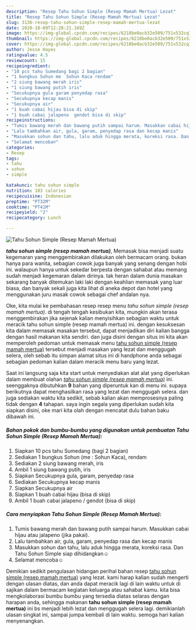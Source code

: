 ```yaml
---
description: "Resep Tahu Sohun Simple (Resep Mamah Mertua) Lezat"
title: "Resep Tahu Sohun Simple (Resep Mamah Mertua) Lezat"
slug: 3136-resep-tahu-sohun-simple-resep-mamah-mertua-lezat
date: 2020-10-09T12:28:21.169Z
image: https://img-global.cpcdn.com/recipes/6218be0acb32e509/751x532cq70/tahu-sohun-simple-resep-mamah-mertua-foto-resep-utama.jpg
thumbnail: https://img-global.cpcdn.com/recipes/6218be0acb32e509/751x532cq70/tahu-sohun-simple-resep-mamah-mertua-foto-resep-utama.jpg
cover: https://img-global.cpcdn.com/recipes/6218be0acb32e509/751x532cq70/tahu-sohun-simple-resep-mamah-mertua-foto-resep-utama.jpg
author: Jesse Hayes
ratingvalue: 4.5
reviewcount: 15
recipeingredient:
- "10 pcs tahu Sumedang bagi 2 bagian"
- "1 bungkus Sohun me  Sohun Kaca rendam"
- "2 siung bawang merah iris"
- "1 siung bawang putih iris"
- "Secukupnya gula garam penyedap rasa"
- "Secukupnya kecap manis"
- "Secukupnya air"
- "1 buah cabai hijau bisa di skip"
- "1 buah cabai jalapeno  gendot bisa di skip"
recipeinstructions:
- "Tumis bawang merah dan bawang putih sampai harum. Masukkan cabai hijau atau jalapeno (jika pakai)."
- "Lalu tambahkan air, gula, garam, penyedap rasa dan kecap manis"
- "Masukkan sohun dan tahu, lalu aduk hingga merata, koreksi rasa. Dan Tahu Sohun Simple siap dihidangkan☺️"
- "Selamat mencoba☺️"
categories:
- Resep
tags:
- tahu
- sohun
- simple

katakunci: tahu sohun simple 
nutrition: 183 calories
recipecuisine: Indonesian
preptime: "PT32M"
cooktime: "PT41M"
recipeyield: "2"
recipecategory: Lunch

---
```



![Tahu Sohun Simple (Resep Mamah Mertua)](https://img-global.cpcdn.com/recipes/6218be0acb32e509/751x532cq70/tahu-sohun-simple-resep-mamah-mertua-foto-resep-utama.jpg)

<b><i>tahu sohun simple (resep mamah mertua)</i></b>, Memasak bisa menjadi suatu kegemaran yang menggembirakan dilakukan oleh bermacam orang. bukan hanya para wanita, sebagian cowok juga banyak yang senang dengan hobi ini. walaupun hanya untuk sekedar berpesta dengan sahabat atau memang sudah menjadi kegemaran dalam dirinya. tak heran dalam dunia masakan sekarang banyak ditemukan laki laki dengan keahlian memasak yang luar biasa, dan banyak sekali juga kita lihat di aneka depot dan hotel yang menggunakan juru masak cowok sebagai chef andalan nya.



Oke, kita mulai ke pembahasan resep resep menu <i>tahu sohun simple (resep mamah mertua)</i>. di tengah tengah kesibukan kita, mungkin akan terasa menggembirakan jika sejenak kalian menyisihkan sebagian waktu untuk meracik tahu sohun simple (resep mamah mertua) ini. dengan kesuksesan kita dalam memasak masakan tersebut, dapat menjadikan diri kalian bangga dengan hasil makanan kita sendiri. dan juga disini dengan situs ini kita akan memperoleh pedoman untuk memasak menu <u>tahu sohun simple (resep mamah mertua)</u> tersebut menjadi masakan yang lezat dan menggugah selera, oleh sebab itu simpan alamat situs ini di handphone anda sebagai sebagian pedoman kalian dalam meracik menu baru yang lezat.


Saat ini langsung saja kita start untuk menyediakan alat alat yang diperlukan dalam membuat olahan <u><i>tahu sohun simple (resep mamah mertua)</i></u> ini. seenggaknya dibutuhkan <b>9</b> bahan yang diperuntuk kan di menu ini. supaya berikutnya dapat menghasilkan rasa yang lezat dan menggugah selera. dan juga sediakan waktu kita sedikit, sebab kalian akan memprosesnya paling tidak dengan <b>4</b> tahapan. saya ingin segala yang diperlukan sudah kita siapkan disini, oke mari kita olah dengan mencatat dulu bahan baku dibawah ini.

<!--inarticleads1-->

##### Bahan pokok dan bumbu-bumbu yang digunakan untuk pembuatan Tahu Sohun Simple (Resep Mamah Mertua):

1. Siapkan 10 pcs tahu Sumedang (bagi 2 bagian)
1. Sediakan 1 bungkus Sohun (me : Sohun Kaca), rendam
1. Sediakan 2 siung bawang merah, iris
1. Ambil 1 siung bawang putih, iris
1. Siapkan Secukupnya gula, garam, penyedap rasa
1. Sediakan Secukupnya kecap manis
1. Siapkan Secukupnya air
1. Siapkan 1 buah cabai hijau (bisa di skip)
1. Ambil 1 buah cabai jalapeno / gendot (bisa di skip)




<!--inarticleads2-->

##### Cara menyiapkan Tahu Sohun Simple (Resep Mamah Mertua):

1. Tumis bawang merah dan bawang putih sampai harum. Masukkan cabai hijau atau jalapeno (jika pakai).
1. Lalu tambahkan air, gula, garam, penyedap rasa dan kecap manis
1. Masukkan sohun dan tahu, lalu aduk hingga merata, koreksi rasa. Dan Tahu Sohun Simple siap dihidangkan☺️
1. Selamat mencoba☺️




Demikian sedikit pengulasan hidangan perihal bahan resep <u>tahu sohun simple (resep mamah mertua)</u> yang lezat. kami harap kalian sudah mengerti dengan ulasan diatas, dan anda dapat meracik lagi di lain waktu untuk di sajikan dalam bermacam kegiatan keluarga atau sahabat kamu. kita bisa mengkolaborasi bumbu bumbu yang tersedia diatas selaras dengan harapan anda, sehingga makanan <b>tahu sohun simple (resep mamah mertua)</b> ini bs menjadi lebih lezat dan menggugah selera lagi. demikianlah ulasan singkat ini, sampai jumpa kembali di lain waktu. semoga hari kalian menyenangkan.
